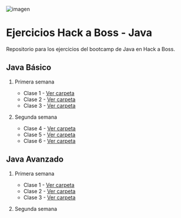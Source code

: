![imagen](https://i.postimg.cc/YC3bpTT0/logo-5.png)

# Ejercicios Hack a Boss - Java

Repositorio para los ejercicios del bootcamp de Java en Hack a Boss.

## Java Básico

 1. Primera semana
    - Clase 1 - [Ver carpeta](https://github.com/davidFCDev/FernandezComesanaDavidEjerciciosJava/tree/main/JavaBasico/Semana1/Clase1)
    - Clase 2 - [Ver carpeta](https://github.com/davidFCDev/FernandezComesanaDavidEjerciciosJava/tree/main/JavaBasico/Semana1/Clase2)
    - Clase 3 - [Ver carpeta](https://github.com/davidFCDev/FernandezComesanaDavidEjerciciosJava/tree/main/JavaBasico/Semana1/Clase3)
      
 2. Segunda semana
    - Clase 4 - [Ver carpeta](https://github.com/davidFCDev/FernandezComesanaDavidEjerciciosJava/tree/main/JavaBasico/Semana2/Clase5)
    - Clase 5 - [Ver carpeta](https://github.com/davidFCDev/FernandezComesanaDavidEjerciciosJava/tree/main/JavaBasico/Semana2/Clase6)
    - Clase 6 - [Ver carpeta](https://github.com/davidFCDev/FernandezComesanaDavidEjerciciosJava/tree/main/JavaBasico/Semana2/Clase7)

## Java Avanzado

 1. Primera semana
    - Clase 1 - [Ver carpeta](https://github.com/davidFCDev/FernandezComesanaDavidEjerciciosJava/tree/main/JavaAvanzado/Semana1/Clase1)
    - Clase 2 - [Ver carpeta](https://github.com/davidFCDev/FernandezComesanaDavidEjerciciosJava/tree/main/JavaAvanzado/Semana1/Clase2)
    - Clase 3 - [Ver carpeta](https://github.com/davidFCDev/FernandezComesanaDavidEjerciciosJava/tree/main/JavaAvanzado/Semana1/Clase3)
   
 2. Segunda semana
